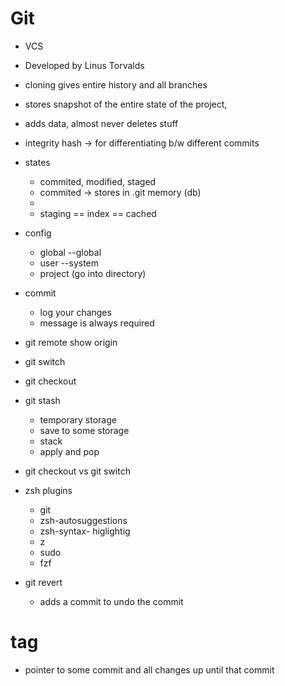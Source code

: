 # Git
- VCS
- Developed by Linus Torvalds
- cloning gives entire history and all branches
- stores snapshot of the entire state of the project, 
- adds data, almost never deletes stuff
- integrity hash -> for differentiating b/w different commits
- states
  - commited, modified, staged
  - commited -> stores in .git memory (db)
  - 
  - staging == index == cached
- config
  - global --global
  - user --system
  - project (go into directory)
- commit 
  - log your changes
  - message is always required
- git remote show origin
- git switch
- git checkout 
- git stash
  - temporary storage
  - save to some storage
  - stack
  - apply and pop
- git checkout vs git switch

- zsh plugins
  - git
  - zsh-autosuggestions
  - zsh-syntax- higlightig
  - z
  - sudo
  - fzf
- git revert
  - adds a commit to undo the commit 

# tag
- pointer to some commit and all changes up until that commit